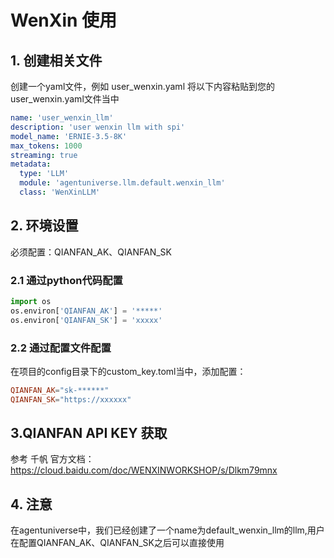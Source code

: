 # WenXin 使用
## 1. 创建相关文件
创建一个yaml文件，例如 user_wenxin.yaml
将以下内容粘贴到您的user_wenxin.yaml文件当中
```yaml
name: 'user_wenxin_llm'
description: 'user wenxin llm with spi'
model_name: 'ERNIE-3.5-8K'
max_tokens: 1000
streaming: true
metadata:
  type: 'LLM'
  module: 'agentuniverse.llm.default.wenxin_llm'
  class: 'WenXinLLM'
```
## 2. 环境设置
必须配置：QIANFAN_AK、QIANFAN_SK
### 2.1 通过python代码配置
```python
import os
os.environ['QIANFAN_AK'] = '*****'
os.environ['QIANFAN_SK'] = 'xxxxx'
```
### 2.2 通过配置文件配置
在项目的config目录下的custom_key.toml当中，添加配置：
```toml
QIANFAN_AK="sk-******"
QIANFAN_SK="https://xxxxxx"
```
## 3.QIANFAN API KEY 获取
参考 千帆 官方文档：https://cloud.baidu.com/doc/WENXINWORKSHOP/s/Dlkm79mnx

## 4. 注意
在agentuniverse中，我们已经创建了一个name为default_wenxin_llm的llm,用户在配置QIANFAN_AK、QIANFAN_SK之后可以直接使用



